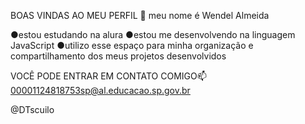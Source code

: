 BOAS VINDAS AO MEU PERFIL 💚
meu nome é Wendel Almeida 

●estou estudando na alura
●estou me desenvolvendo na linguagem JavaScript
●utilizo esse espaço para minha organização e compartilhamento dos meus projetos desenvolvidos 

VOCÊ PODE ENTRAR EM CONTATO COMIGO📫
00001124818753sp@al.educacao.sp.gov.br

@DTscuilo
